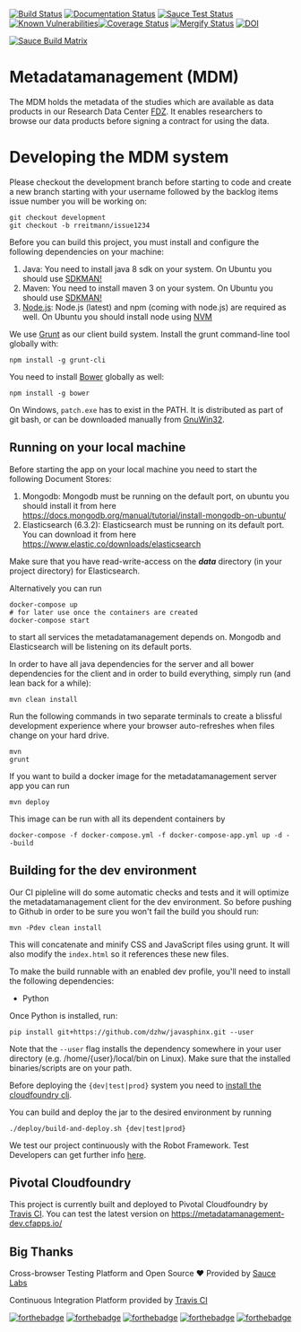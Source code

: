 [![Build Status](https://travis-ci.org/dzhw/metadatamanagement.svg?branch=master)](https://travis-ci.org/dzhw/metadatamanagement) [![Documentation Status](https://readthedocs.org/projects/metadatamanagement/badge/?version=latest)](https://metadatamanagement.readthedocs.io/de/latest/?badge=latest) [![Sauce Test Status](https://saucelabs.com/buildstatus/rreitmann)](https://saucelabs.com/u/rreitmann)
[![Known Vulnerabilities](https://snyk.io/test/github/dzhw/metadatamanagement/badge.svg?targetFile=pom.xml)](https://snyk.io/test/github/dzhw/metadatamanagement?targetFile=pom.xml
)[![Coverage Status](https://coveralls.io/repos/dzhw/metadatamanagement/badge.svg?branch=master&service=github)](https://coveralls.io/github/dzhw/metadatamanagement?branch=master) [![Mergify Status](https://gh.mergify.io/badges/dzhw/metadatamanagement.png?style=cut)](https://mergify.io)
[![DOI](https://zenodo.org/badge/39431147.svg)](https://zenodo.org/badge/latestdoi/39431147)

[![Sauce Build Matrix](https://saucelabs.com/browser-matrix/rreitmann.svg)](https://saucelabs.com/u/rreitmann)
# Metadatamanagement (MDM)

The MDM holds the metadata of the studies which are available as data products in our Research Data Center [FDZ](https://fdz.dzhw.eu). It enables researchers to browse our data products before signing a contract for using the data.

# Developing the MDM system

Please checkout the development branch before starting to code and create a new branch starting with your username followed by the backlog items issue number you will be working on:

    git checkout development
    git checkout -b rreitmann/issue1234

Before you can build this project, you must install and configure the following dependencies on your machine:

1. Java: You need to install java 8 sdk on your system. On Ubuntu you should use [SDKMAN!][]
2. Maven: You need to install maven 3 on your system. On Ubuntu you should use [SDKMAN!][]
3. [Node.js][]: Node.js (latest) and npm (coming with node.js) are required as well. On Ubuntu you should install node using [NVM][]

We use [Grunt][] as our client build system. Install the grunt command-line tool globally with:

    npm install -g grunt-cli

You need to install [Bower][] globally as well:

    npm install -g bower

On Windows, `patch.exe` has to exist in the PATH. It is distributed as part of git bash, or can be downloaded manually from [GnuWin32][].

## Running on your local machine

Before starting the app on your local machine you need to start the following Document Stores:
1. Mongodb: Mongodb must be running on the default port, on ubuntu you should install it from here https://docs.mongodb.org/manual/tutorial/install-mongodb-on-ubuntu/
2. Elasticsearch (6.3.2): Elasticsearch must be running on its default port. You can download it from here https://www.elastic.co/downloads/elasticsearch

Make sure that you have read-write-access on the ***data*** directory (in your project directory) for Elasticsearch.

Alternatively you can run

    docker-compose up
    # for later use once the containers are created
    docker-compose start

to start all services the metadatamanagement depends on. Mongodb and Elasticsearch will be listening on its default ports.

In order to have all java dependencies for the server and  all bower dependencies for the client and in order to build everything, simply run (and lean back for a while):

    mvn clean install

Run the following commands in two separate terminals to create a blissful development experience where your browser
auto-refreshes when files change on your hard drive.

    mvn
    grunt

If you want to build a docker image for the metadatamanagement server app you can run

    mvn deploy

This image can be run with all its dependent containers by

    docker-compose -f docker-compose.yml -f docker-compose-app.yml up -d --build

## Building for the dev environment

Our CI pipleline will do some automatic checks and tests and it will optimize the metadatamanagement client for the dev environment. So before pushing to Github in order to be sure you won't fail the build you should run:

    mvn -Pdev clean install

This will concatenate and minify CSS and JavaScript files using grunt. It will also modify the `index.html` so it references
these new files.

To make the build runnable with an enabled dev profile, you'll need to install the following dependencies:

* Python

Once Python is installed, run:

    pip install git+https://github.com/dzhw/javasphinx.git --user

Note that the `--user` flag installs the dependency somewhere in your user directory (e.g. /home/{user}/local/bin on Linux). Make sure that the installed binaries/scripts are on your path.

Before deploying the `{dev|test|prod}` system you need to [install the cloudfoundry cli](https://docs.cloudfoundry.org/cf-cli/install-go-cli.html#-linux-installation).

You can build and deploy the jar to the desired environment by running

    ./deploy/build-and-deploy.sh {dev|test|prod}

We test our project continuously with the Robot Framework. Test Developers can get further info [here](https://github.com/dzhw/metadatamanagement/wiki/Robot-Framework).

## Pivotal Cloudfoundry
This project is currently built and deployed to Pivotal Cloudfoundry by [Travis CI][TravisCI]. You can test the latest version on https://metadatamanagement-dev.cfapps.io/

## Big Thanks

Cross-browser Testing Platform and Open Source :heart: Provided by [Sauce Labs][saucelabs]

Continuous Integration Platform provided by [Travis CI][TravisCI]

[saucelabs]: https://saucelabs.com
[JHipster]: https://jhipster.github.io/
[Node.js]: https://nodejs.org/
[Bower]: http://bower.io/
[Grunt]: http://gruntjs.com/
[BrowserSync]: http://www.browsersync.io/
[Karma]: http://karma-runner.github.io/
[Jasmine]: http://jasmine.github.io/2.0/introduction.html
[NVM]: https://github.com/creationix/nvm
[SDKMAN!]: http://sdkman.io/install.html
[TravisCI]: https://travis-ci.org/
[GnuWin32]: http://gnuwin32.sourceforge.net/packages/patch.htm

[![forthebadge](http://forthebadge.com/images/badges/built-by-developers.svg)](http://forthebadge.com)  [![forthebadge](https://forthebadge.com/images/badges/built-with-science.svg)](https://forthebadge.com)
 [![forthebadge](https://forthebadge.com/images/badges/60-percent-of-the-time-works-every-time.svg)](https://forthebadge.com) [![forthebadge](http://forthebadge.com/images/badges/uses-badges.svg)](http://forthebadge.com) [![forthebadge](https://forthebadge.com/images/badges/makes-people-smile.svg)](https://forthebadge.com)
